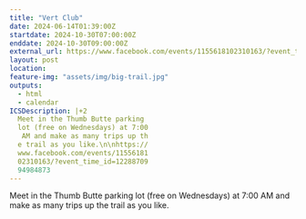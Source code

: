 ```yaml
---
title: "Vert Club"
date: 2024-06-14T01:39:00Z
startdate: 2024-10-30T07:00:00Z
enddate: 2024-10-30T09:00:00Z
external_url: https://www.facebook.com/events/1155618102310163/?event_time_id=1228870994984873
layout: post
location: 
feature-img: "assets/img/big-trail.jpg"
outputs:
  - html
  - calendar
ICSDescription: |+2
  Meet in the Thumb Butte parking   lot (free on Wednesdays) at 7:00   AM and make as many trips up th  e trail as you like.\n\nhttps://  www.facebook.com/events/11556181  02310163/?event_time_id=12288709  94984873
---
```


Meet in the Thumb Butte parking lot (free on Wednesdays) at 7&#58;00 AM and make as many trips up the trail as you like.<br>
  <br>
  
